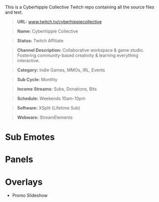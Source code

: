 This is a Cyberhippie Collective Twitch repo containing all the source files and text.

> **URL:** www.twitch.tv/cyberhippiecollective

> **Name:** Cyberhippie Collective

> **Status:** Twitch Affiliate

> **Channel Description:** Collaborative workspace & game studio. Fostering community-based creativity & learning everything interactive.

> **Category:** Indie Games, MMOs, IRL, Events

> **Sub Cycle:** Monthly

> **Income Streams:** Subs, Donations, Bits

> **Schedule:** Weekends 10am-10pm

> **Software:** XSplit (Lifetime Sub)

> **Webware:** StreamElements

# Sub Emotes

# Panels

# Overlays

- Promo Slideshow
